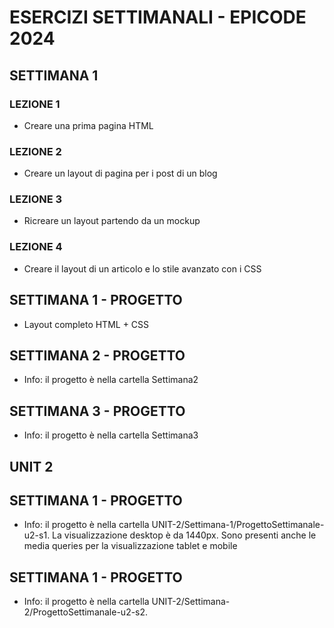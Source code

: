 # ESERCIZI SETTIMANALI - EPICODE 2024

## SETTIMANA 1

### LEZIONE 1

- Creare una prima pagina HTML

### LEZIONE 2

- Creare un layout di pagina per i post di un blog

### LEZIONE 3

- Ricreare un layout partendo da un mockup

### LEZIONE 4

- Creare il layout di un articolo e lo stile avanzato con i CSS

## SETTIMANA 1 - PROGETTO

- Layout completo HTML + CSS

## SETTIMANA 2 - PROGETTO

- Info: il progetto è nella cartella Settimana2

## SETTIMANA 3 - PROGETTO

- Info: il progetto è nella cartella Settimana3

## UNIT 2

## SETTIMANA 1 - PROGETTO

- Info: il progetto è nella cartella UNIT-2/Settimana-1/ProgettoSettimanale-u2-s1. La visualizzazione desktop è da 1440px. Sono presenti anche le media queries per la visualizzazione tablet e mobile

## SETTIMANA 1 - PROGETTO

- Info: il progetto è nella cartella UNIT-2/Settimana-2/ProgettoSettimanale-u2-s2.
